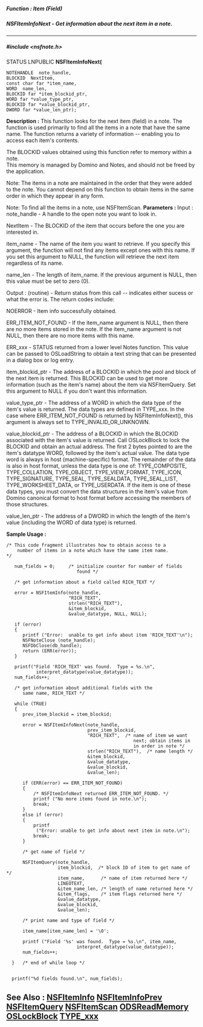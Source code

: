 ##### Function : Item (Field)
##### NSFItemInfoNext - Get information about the next item in a note.
---
##### #include <nsfnote.h>
STATUS LNPUBLIC **NSFItemInfoNext(**

	NOTEHANDLE  note_handle,
	BLOCKID  NextItem,
	const char far *item_name,
	WORD  name_len,
	BLOCKID far *item_blockid_ptr,
	WORD far *value_type_ptr,
	BLOCKID far *value_blockid_ptr,
	DWORD far *value_len_ptr);
**Description :**
This function looks for the next item (field) in a note. The function is used 
primarily to find all the items in a note that have the same name. The function 
returns a variety of information -- enabling you to access each item's contents.

The BLOCKID values obtained using this function refer to memory within a note.  
This memory is managed by Domino and Notes, and should not be freed by the 
application.

Note: The items in a note are maintained in the order that they were added to 
the note. You cannot depend on this function to obtain items in the same order 
in which they appear in any form. 

Note: To find all the items in a note, use NSFItemScan.
**Parameters :**
Input :
note_handle  -  A handle to the open note you want to look in.

NextItem  -  The BLOCKID of the item that occurs before the one you are interested in.

item_name  -  The name of the item you want to retrieve. If you specify this argument, the function will not find any items except ones with this name. If you set this argument to NULL, the function will retrieve the next item regardless of its name.

name_len  -  The length of item_name.  If the previous argument is NULL, then this value must be set to zero (0).

Output :
(routine)  -  Return status from this call -- indicates either sucess or what the error is. The return codes include:

NOERROR - Item info successfully obtained.

ERR_ITEM_NOT_FOUND - If the item_name argument is NULL, then there are no more items stored in the note.  If the item_name argument is not NULL, then there are no more items with this name.

ERR_xxx - STATUS returned from a lower level Notes function.  This value can be passed to OSLoadString to obtain a text string that can be presented in a dialog box or log entry.


item_blockid_ptr  -  The address of a BLOCKID in which the pool and block of the next item is returned.  This BLOCKID can be used to get more information (such as the item's name) about the item via NSFItemQuery.  Set this argument to NULL if you don't want this information. 

value_type_ptr  -  The address of a WORD in which the data type of the item's value is returned. The data types are defined in TYPE_xxx.   In the case where ERR_ITEM_NOT_FOUND is returned by NSFItemInfoNext(), this argument is always set to TYPE_INVALID_OR_UNKNOWN.  

value_blockid_ptr  -  The address of a BLOCKID in which the BLOCKID associated with the item's value is returned.  Call OSLockBlock to lock the BLOCKID and obtain an actual address.  The first 2 bytes pointed to are the item's datatype WORD, followed by the item's actual value. The data type word is always in host (machine-specific) format.  The remainder of the data is also in host format, unless the data type is one of:  TYPE_COMPOSITE, TYPE_COLLATION, TYPE_OBJECT, TYPE_VIEW_FORMAT, TYPE_ICON, TYPE_SIGNATURE, TYPE_SEAL, TYPE_SEALDATA, TYPE_SEAL_LIST, TYPE_WORKSHEET_DATA, or TYPE_USERDATA. If the item is one of these data types, you must convert the data structures in the item's value from Domino canonical format to host format before accessing the members of those structures.

value_len_ptr  -  The address of a DWORD in which the length of the item's value (including the WORD of data type) is returned.

**Sample Usage :**
```
/* This code fragment illustrates how to obtain access to a 
    number of items in a note which have the same item name. 
*/

   num_fields = 0;     /* initialize counter for number of fields
                          found */

   /* get information about a field called RICH_TEXT */

   error = NSFItemInfo(note_handle, 
                       "RICH_TEXT", 
                       strlen("RICH_TEXT"), 
                       &item_blockid,
                       &value_datatype, NULL, NULL);

   if (error)
   {
      printf ("Error:  unable to get info about item 'RICH_TEXT'\n");
      NSFNoteClose (note_handle);
      NSFDbClose(db_handle);
      return (ERR(error));
   }

   printf("Field 'RICH_TEXT' was found.  Type = %s.\n",
           interpret_datatype(value_datatype));
   num_fields++;

   /* get information about additional fields with the 
      same name, RICH_TEXT */

   while (TRUE)
   {
      prev_item_blockid = item_blockid; 

      error = NSFItemInfoNext(note_handle, 
                              prev_item_blockid, 
                              "RICH_TEXT",  /* name of item we want
                                               next; obtain items in
                                               in order in note */
                              strlen("RICH_TEXT"),  /* name length */
                              &item_blockid,
                              &value_datatype,
                              &value_blockid,
                              &value_len);

      if (ERR(error) == ERR_ITEM_NOT_FOUND)
      {
          /* NSFItemInfoNext returned ERR_ITEM_NOT_FOUND. */
          printf ("No more items found in note.\n");
          break;
      }
      else if (error)
      {
          printf
           ("Error: unable to get info about next item in note.\n");
          break;
      }

      /* get name of field */

      NSFItemQuery(note_handle, 
                   item_blockid,  /* block ID of item to get name of */
                   item_name,      /* name of item returned here */
                   LINEOTEXT,
                   &item_name_len, /* length of name returned here */
                   &item_flags,    /* item flags returned here */
                   &value_datatype,
                   &value_blockid,
                   &value_len);

      /* print name and type of field */

      item_name[item_name_len] = '\0';

      printf ("Field '%s' was found.  Type = %s.\n", item_name, 
                          interpret_datatype(value_datatype));
      num_fields++;

  }   /* end of while loop */


  printf("%d fields found.\n", num_fields);

```
**See Also :**
[NSFItemInfo](D:/md_files/NSFItemInfo.md)
[NSFItemInfoPrev](D:/md_files/NSFItemInfoPrev.md)
[NSFItemQuery](D:/md_files/NSFItemQuery.md)
[NSFItemScan](D:/md_files/NSFItemScan.md)
[ODSReadMemory](D:/md_files/ODSReadMemory.md)
[OSLockBlock](D:/md_files/OSLockBlock.md)
[TYPE_xxx](D:/md_files/TYPE_xxx.md)
---
